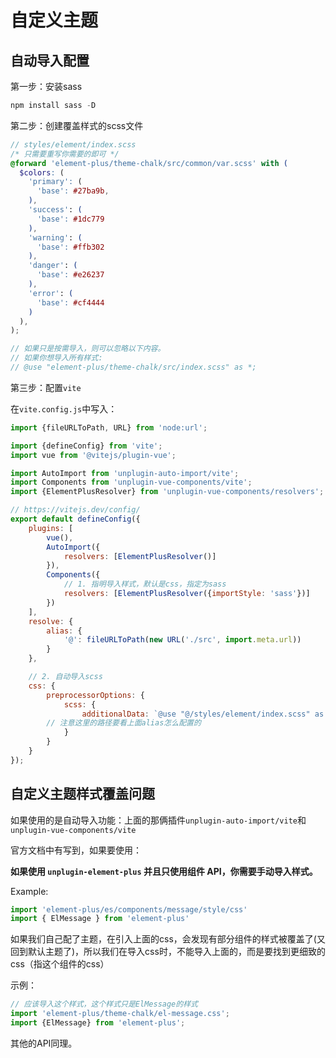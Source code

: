 # 自定义主题



## 自动导入配置

第一步：安装sass

```js
npm install sass -D
```





第二步：创建覆盖样式的scss文件

```scss
// styles/element/index.scss
/* 只需要重写你需要的即可 */
@forward 'element-plus/theme-chalk/src/common/var.scss' with (
  $colors: (
    'primary': (
      'base': #27ba9b,
    ),
    'success': (
      'base': #1dc779
    ),
    'warning': (
      'base': #ffb302
    ),
    'danger': (
      'base': #e26237
    ),
    'error': (
      'base': #cf4444
    )
  ),
);

// 如果只是按需导入，则可以忽略以下内容。
// 如果你想导入所有样式:
// @use "element-plus/theme-chalk/src/index.scss" as *;
```



第三步：配置`vite`

在`vite.config.js`中写入：

```js
import {fileURLToPath, URL} from 'node:url';

import {defineConfig} from 'vite';
import vue from '@vitejs/plugin-vue';

import AutoImport from 'unplugin-auto-import/vite';
import Components from 'unplugin-vue-components/vite';
import {ElementPlusResolver} from 'unplugin-vue-components/resolvers';

// https://vitejs.dev/config/
export default defineConfig({
	plugins: [
		vue(),
		AutoImport({
			resolvers: [ElementPlusResolver()]
		}),
		Components({
			// 1. 指明导入样式，默认是css，指定为sass
			resolvers: [ElementPlusResolver({importStyle: 'sass'})]
		})
	],
	resolve: {
		alias: {
			'@': fileURLToPath(new URL('./src', import.meta.url))
		}
	},

	// 2. 自动导入scss
	css: {
		preprocessorOptions: {
			scss: {
				additionalData: `@use "@/styles/element/index.scss" as *;`
        // 注意这里的路径要看上面alias怎么配置的
			}
		}
	}
});

```





## 自定义主题样式覆盖问题

如果使用的是自动导入功能：上面的那俩插件`unplugin-auto-import/vite`和`unplugin-vue-components/vite`



官方文档中有写到，如果要使用：

**如果使用 `unplugin-element-plus` 并且只使用组件 API，你需要手动导入样式。**

Example:

```js
import 'element-plus/es/components/message/style/css'
import { ElMessage } from 'element-plus'
```



如果我们自己配了主题，在引入上面的css，会发现有部分组件的样式被覆盖了(又回到默认主题了)，所以我们在导入css时，不能导入上面的，而是要找到更细致的css（指这个组件的css）



示例：

```js
// 应该导入这个样式，这个样式只是ElMessage的样式
import 'element-plus/theme-chalk/el-message.css';
import {ElMessage} from 'element-plus';
```



其他的API同理。

